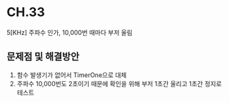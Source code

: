 # CH.33
5[KHz] 주파수 인가, 10,000번 때마다 부저 울림

## 문제점 및 해결방안
1. 함수 발생기가 없어서 TimerOne으로 대체
2. 주파수 10,000번도 2초이기 때문에 확인을 위해 부저 1초간 울리고 1초간 정지로 테스트

